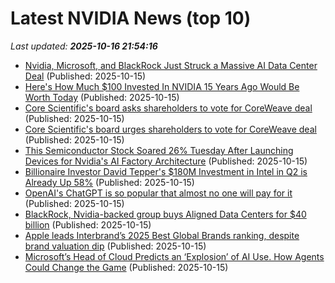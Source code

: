 # Latest NVIDIA News (top 10)
_Last updated: **2025-10-16 21:54:16**_

- [Nvidia, Microsoft, and BlackRock Just Struck a Massive AI Data Center Deal](https://biztoc.com/x/6e49f589f26093e3) (Published: 2025-10-15)
- [Here's How Much $100 Invested In NVIDIA 15 Years Ago Would Be Worth Today](https://biztoc.com/x/5faff43cc3c88b3f) (Published: 2025-10-15)
- [Core Scientific's board asks shareholders to vote for CoreWeave deal](https://www.channelnewsasia.com/business/core-scientifics-board-asks-shareholders-vote-coreweave-deal-5405151) (Published: 2025-10-15)
- [Core Scientific's board urges shareholders to vote for CoreWeave deal](https://finance.yahoo.com/news/core-scientifics-board-urges-shareholders-210925163.html) (Published: 2025-10-15)
- [This Semiconductor Stock Soared 26% Tuesday After Launching Devices for Nvidia's AI Factory Architecture](https://www.ibtimes.com/this-semiconductor-stock-soared-26-tuesday-after-launching-devices-nvidias-ai-factory-3787212) (Published: 2025-10-15)
- [Billionaire Investor David Tepper's $180M Investment in Intel in Q2 is Already Up 58%](https://www.ibtimes.com/billionaire-investor-david-teppers-180m-investment-intel-q2-already-58-3787213) (Published: 2025-10-15)
- [OpenAI's ChatGPT is so popular that almost no one will pay for it](https://www.theregister.com/2025/10/15/openais_chatgpt_popular_few_pay/) (Published: 2025-10-15)
- [BlackRock, Nvidia-backed group buys Aligned Data Centers for $40 billion](https://biztoc.com/x/171870ee3259fc4c) (Published: 2025-10-15)
- [Apple leads Interbrand’s 2025 Best Global Brands ranking, despite brand valuation dip](https://9to5mac.com/2025/10/15/interbrand-best-global-brands-2025/) (Published: 2025-10-15)
- [Microsoft’s Head of Cloud Predicts an ‘Explosion’ of AI Use. How Agents Could Change the Game](https://biztoc.com/x/a02a53d326b07622) (Published: 2025-10-15)
